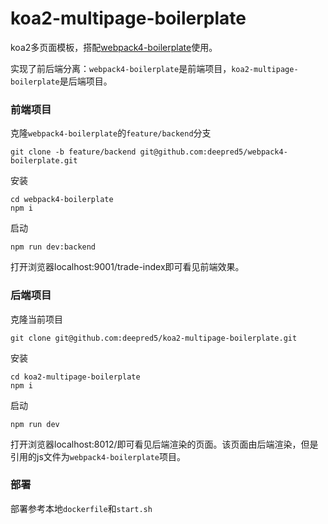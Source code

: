 # koa2-multipage-boilerplate

koa2多页面模板，搭配[webpack4-boilerplate](https://github.com/deepred5/webpack4-boilerplate)使用。

实现了前后端分离：`webpack4-boilerplate`是前端项目，`koa2-multipage-boilerplate`是后端项目。

### 前端项目
克隆`webpack4-boilerplate`的`feature/backend`分支
```
git clone -b feature/backend git@github.com:deepred5/webpack4-boilerplate.git
```
安装
```
cd webpack4-boilerplate
npm i
```
启动
```
npm run dev:backend
```
打开浏览器localhost:9001/trade-index即可看见前端效果。


### 后端项目
克隆当前项目
```
git clone git@github.com:deepred5/koa2-multipage-boilerplate.git
```
安装
```
cd koa2-multipage-boilerplate
npm i
```
启动
```
npm run dev
```
打开浏览器localhost:8012/即可看见后端渲染的页面。该页面由后端渲染，但是引用的js文件为`webpack4-boilerplate`项目。


### 部署
部署参考本地`dockerfile`和`start.sh`